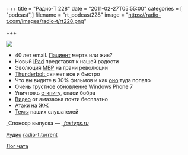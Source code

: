 +++
title = "Радио-Т 228"
date = "2011-02-27T05:55:00"
categories = [ "podcast",]
filename = "rt_podcast228"
image = "https://radio-t.com/images/radio-t/rt228.png"

+++

![](https://radio-t.com/images/radio-t/rt228.png)

- 40 лет email. [Пациент](http://www.dzone.com/links/rss/happy_40th_birthday_email_now_die.html) мертв или жив?
- Новый [iPad](http://www.mobile-review.com/fullnews/main/2011/February/24.shtml) представят к нашей радости
- Эволюция [MBP](http://mashable.com/2011/02/24/macbook-pros-thunderbolt/) на грани революции
- [Thunderbolt ](http://mashable.com/2011/02/24/thunderbolt-explained/)свяжет все и быстро
- Что вы видите в 30% фильмов и как [оно](http://www.crunchgear.com/2011/02/22/someone-at-apple-a-product-placement-genius-appearance-in-30-of-top-movies-in-2010/) туда попало
- Очень грустное [обновление](http://arstechnica.com/microsoft/news/2011/02/everything-that-can-go-wrong-with-windows-phone-7-update-does.ars) Windows Phone 7
- Уничтожь [е-книгу](http://www.readwriteweb.com/archives/this_library_e-book_will_self-destruct_after_26_ch.php), спаси бобра
- [Видео](http://www.switched.com/2011/02/22/amazon-prime-now-offers-unlimited-streaming-video/) от амазаона почти бесплатно
- Атаки на [ЖЖ](http://www.gzt.ru/topnews/hitech/-sup-podtverdil-ddos-ataku-na-zhzh-/349586.html)
- [Темы](http://radio-t.com/temi_dlja_vipuskov/temy-dlya-228/) наших слушателей

_Спонсор выпуска — _[_fastvps.ru_](http://fastvps.ru/)

[Аудио](http://archive.rucast.net/radio-t/media/rt_podcast228.mp3)
[radio-t.torrent](http://www.radio-t.com/torrents/rt_podcast228.mp3.torrent)

[Лог чата](http://chat.radio-t.com/logs/radio-t-228.html)


<audio src="http://archive.rucast.net/radio-t/media/rt_podcast228.mp3" preload="none"></audio>
